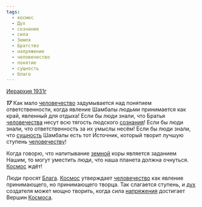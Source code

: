 ```yaml
---
tags:
  - космос
  - Дух
  - сознание
  - сила
  - Земля
  - Братство
  - напряжение
  - человечество
  - понятие
  - сущность
  - благо
---
```


[Иерархия 1931г](https://127.0.0.1:4002/agni/1931)

___17___
Как мало [человечество](../../../tags/#человечество) задумывается над понятием ответственности, когда явление Шамбалы людьми принимается как край, явленный для отдыха! Если бы люди знали, что Братья [человечества](../../../tags/#человечество) несут всю тягость людского [сознания](../../../tags/#сознание)! Если бы люди знали, что ответственность за их умыслы несём! Если бы люди знали, что [сущность](../../../tags/#сущность) Шамбалы есть тот Источник, который творит лучшую ступень [человечеству](../../../tags/#человечество)!   

Когда говорю, что напитывание [земной](../../../tags/#Земля) коры является заданием Нашим, то могут уместить люди, что наша планета должна очнуться. [Космос](../../../tags/#космос) ждёт!   

Люди просят [Блага](../../../tags/#благо). [Космос](../../../tags/#космос) утверждает [человечество](../../../tags/#человечество) как явление принимающего, но принимающего творца. Так слагается ступень, и [дух](../../../tags/#Дух) создателя может мощно творить, когда сила [напряжения](../../../tags/#напряжение) достигает Вершин [Космоса](../../../tags/#космос).   

